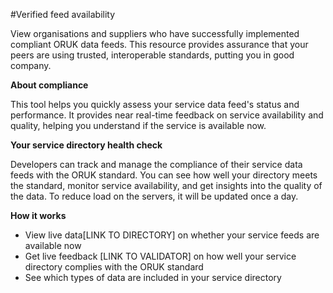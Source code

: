 #Verified feed availability

View organisations and suppliers who have successfully implemented compliant ORUK data feeds. This resource provides assurance that your peers are using trusted, interoperable standards, putting you in good company.

**About compliance**

This tool helps you quickly assess your service data feed's status and performance. It provides near real-time feedback on service availability and quality, helping you understand if the service is available now.

**Your service directory health check**

Developers can track and manage the compliance of their service data feeds with the ORUK standard. You can see how well your directory meets the standard, monitor service availability, and get insights into the quality of the data. To reduce load on the servers, it will be updated once a day. 

**How it works**

* View live data[LINK TO DIRECTORY] on whether your service feeds are available now
* Get live feedback [LINK TO VALIDATOR] on how well your service directory complies with the ORUK standard
* See which types of data are included in your service directory
